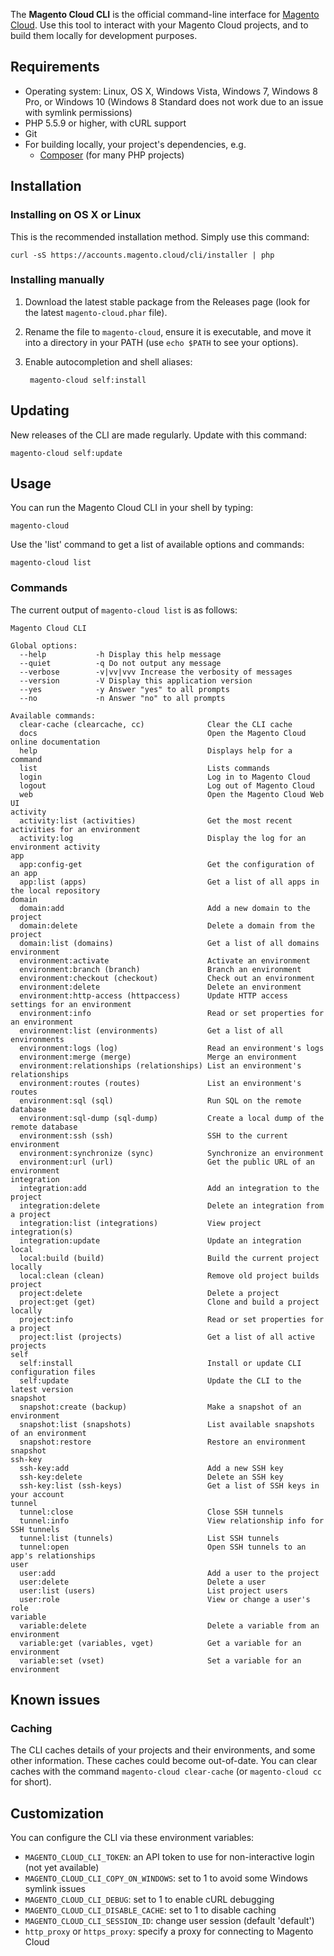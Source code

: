 The **Magento Cloud CLI** is the official command-line interface for [Magento Cloud](https://magento.cloud). Use this tool to interact with your Magento Cloud projects, and to build them locally for development purposes.

## Requirements

* Operating system: Linux, OS X, Windows Vista, Windows 7, Windows 8 Pro, or Windows 10 (Windows 8 Standard does not work due to an issue with symlink permissions)
* PHP 5.5.9 or higher, with cURL support
* Git
* For building locally, your project's dependencies, e.g.
  * [Composer](https://getcomposer.org/) (for many PHP projects)

## Installation

### Installing on OS X or Linux

This is the recommended installation method. Simply use this command:

    curl -sS https://accounts.magento.cloud/cli/installer | php

### Installing manually

1. Download the latest stable package from the Releases page
  (look for the latest `magento-cloud.phar` file).

2. Rename the file to `magento-cloud`, ensure it is executable, and move it into
  a directory in your PATH (use `echo $PATH` to see your options).

3. Enable autocompletion and shell aliases:

        magento-cloud self:install

## Updating

New releases of the CLI are made regularly. Update with this command:

    magento-cloud self:update

## Usage

You can run the Magento Cloud CLI in your shell by typing:

    magento-cloud

Use the 'list' command to get a list of available options and commands:

    magento-cloud list

### Commands

The current output of `magento-cloud list` is as follows:

```
Magento Cloud CLI

Global options:
  --help           -h Display this help message
  --quiet          -q Do not output any message
  --verbose        -v|vv|vvv Increase the verbosity of messages
  --version        -V Display this application version
  --yes            -y Answer "yes" to all prompts
  --no             -n Answer "no" to all prompts

Available commands:
  clear-cache (clearcache, cc)              Clear the CLI cache
  docs                                      Open the Magento Cloud online documentation
  help                                      Displays help for a command
  list                                      Lists commands
  login                                     Log in to Magento Cloud
  logout                                    Log out of Magento Cloud
  web                                       Open the Magento Cloud Web UI
activity
  activity:list (activities)                Get the most recent activities for an environment
  activity:log                              Display the log for an environment activity
app
  app:config-get                            Get the configuration of an app
  app:list (apps)                           Get a list of all apps in the local repository
domain
  domain:add                                Add a new domain to the project
  domain:delete                             Delete a domain from the project
  domain:list (domains)                     Get a list of all domains
environment
  environment:activate                      Activate an environment
  environment:branch (branch)               Branch an environment
  environment:checkout (checkout)           Check out an environment
  environment:delete                        Delete an environment
  environment:http-access (httpaccess)      Update HTTP access settings for an environment
  environment:info                          Read or set properties for an environment
  environment:list (environments)           Get a list of all environments
  environment:logs (log)                    Read an environment's logs
  environment:merge (merge)                 Merge an environment
  environment:relationships (relationships) List an environment's relationships
  environment:routes (routes)               List an environment's routes
  environment:sql (sql)                     Run SQL on the remote database
  environment:sql-dump (sql-dump)           Create a local dump of the remote database
  environment:ssh (ssh)                     SSH to the current environment
  environment:synchronize (sync)            Synchronize an environment
  environment:url (url)                     Get the public URL of an environment
integration
  integration:add                           Add an integration to the project
  integration:delete                        Delete an integration from a project
  integration:list (integrations)           View project integration(s)
  integration:update                        Update an integration
local
  local:build (build)                       Build the current project locally
  local:clean (clean)                       Remove old project builds
project
  project:delete                            Delete a project
  project:get (get)                         Clone and build a project locally
  project:info                              Read or set properties for a project
  project:list (projects)                   Get a list of all active projects
self
  self:install                              Install or update CLI configuration files
  self:update                               Update the CLI to the latest version
snapshot
  snapshot:create (backup)                  Make a snapshot of an environment
  snapshot:list (snapshots)                 List available snapshots of an environment
  snapshot:restore                          Restore an environment snapshot
ssh-key
  ssh-key:add                               Add a new SSH key
  ssh-key:delete                            Delete an SSH key
  ssh-key:list (ssh-keys)                   Get a list of SSH keys in your account
tunnel
  tunnel:close                              Close SSH tunnels
  tunnel:info                               View relationship info for SSH tunnels
  tunnel:list (tunnels)                     List SSH tunnels
  tunnel:open                               Open SSH tunnels to an app's relationships
user
  user:add                                  Add a user to the project
  user:delete                               Delete a user
  user:list (users)                         List project users
  user:role                                 View or change a user's role
variable
  variable:delete                           Delete a variable from an environment
  variable:get (variables, vget)            Get a variable for an environment
  variable:set (vset)                       Set a variable for an environment
```

## Known issues

### Caching

The CLI caches details of your projects and their environments, and some other
information. These caches could become out-of-date. You can clear caches with
the command `magento-cloud clear-cache` (or `magento-cloud cc` for short).

## Customization

You can configure the CLI via these environment variables:

* `MAGENTO_CLOUD_CLI_TOKEN`: an API token to use for non-interactive login (not yet available)
* `MAGENTO_CLOUD_CLI_COPY_ON_WINDOWS`: set to 1 to avoid some Windows symlink issues
* `MAGENTO_CLOUD_CLI_DEBUG`: set to 1 to enable cURL debugging
* `MAGENTO_CLOUD_CLI_DISABLE_CACHE`: set to 1 to disable caching
* `MAGENTO_CLOUD_CLI_SESSION_ID`: change user session (default 'default')
* `http_proxy` or `https_proxy`: specify a proxy for connecting to Magento Cloud

